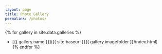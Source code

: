 ```yaml
---
layout: page
title: Photo Gallery
permalink: /photos/
---
```

{% for gallery in site.data.galleries %}
- [{{ gallery.name }}]({{ site.baseurl }}{{ gallery.imagefolder }}/index.html)
{% endfor %}
